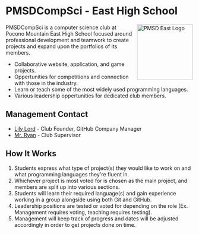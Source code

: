 # PMSDCompSci - East High School

<img src="https://www.pmsd.org/cms/lib/PA01916596/Centricity/Template/GlobalAssets/images///logos/Cardinal%20upcoming%20events%202.png" align="right" alt="PMSD East Logo" width="150">

PMSDCompSci is a computer science club at Pocono Mountain East High School focused around professional development and teamwork to create projects and expand upon the portfolios of its members.

* Collaborative website, application, and game projects.
* Oppertunities for competitions and connection with those in the industry.
* Learn or teach some of the most widely used programming languages.
* Various leadership oppertunities for dedicated club members.

## Management Contact

* [Lily Lord](mailto:312408@students.pmsd.org) - Club Founder, GitHub Company Manager
* [Mr. Ryan](mailto:dryan@pmsd.org) - Club Supervisor

## How It Works

1. Students express what type of project(s) they would like to work on and what programming languages they're fluent in.
2. Whichever project is most voted for is chosen as the main project, and members are split up into various sections.
3. Students will learn their required language(s) and gain experience working in a group alongside using both Git and GitHub.
4. Leadership positions are tested or voted for depending on the role (Ex. Management requires voting, teaching requires testing).
5. Management will keep track of progress and dates will be adjusted accordingly in order to get projects done on time.
